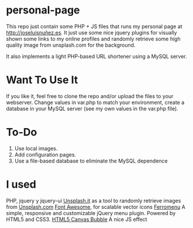 personal-page
============

This repo just contain some PHP + JS files that runs my personal page at http://joseluisnuñez.es. It just use some nice jquery plugins for visually shown some links to my online profiles and randomly retrieve some high quality image from unsplash.com for the background. 

It also implements a light PHP-based URL shortener using a MySQL server.


Want To Use It
=============

If you like it, feel free to clone the repo and/or upload the files to your webserver. Change values in var.php to match your environment, create a database in your MySQL server (see my own values in the var.php file).


To-Do
=====
1. Use local images.
2. Add configuration pages.
3. Use a file-based database to eliminate the MySQL dependence


I used
======

PHP, jquery y jquery-ui
[Unsplash.it](http://unsplash.it) as a tool to randomly retrieve images from [Unsplash.com](http://unsplash.com)
[Font Awesome](https://fortawesome.github.io/Font-Awesome/), for scalable vector icons
[Ferromenu](http://www.alessandroferrini.it/lab/jQueryPlugins/ferroMenu/) A simple, responsive and customizable jQuery menu plugin. Powered by HTML5 and CSS3.
[HTML5 Canvas Bubble](http://blog.hostgrenade.com/2012/04/25/html5-canvas-bubble-demo-v2/) A nice JS effect 
